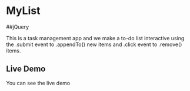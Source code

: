 # MyList

##jQuery

This is a task management app and we make a to-do list interactive using the .submit event to .appendTo() new items and .click event to .remove() items.

## Live Demo

You can see the live demo []()
